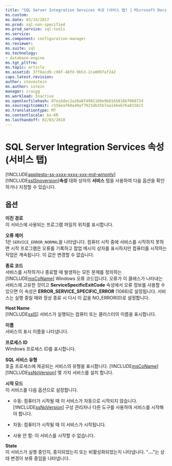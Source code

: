 ```yaml
---
title: "SQL Server Integration Services 속성 (서비스 탭) | Microsoft Docs"
ms.custom: 
ms.date: 03/14/2017
ms.prod: sql-non-specified
ms.prod_service: sql-tools
ms.service: 
ms.component: configuration-manager
ms.reviewer: 
ms.suite: sql
ms.technology:
- database-engine
ms.tgt_pltfrm: 
ms.topic: article
ms.assetid: 37f0acd9-c96f-48fd-9b53-2ca0097af242
caps.latest.revision: 
author: stevestein
ms.author: sstein
manager: craigg
ms.workload: Inactive
ms.openlocfilehash: 07ea3dec2a20a8f4901160e9b8165818b706072d
ms.sourcegitcommit: c556eaf60a49af7025db35b7aa14beb76a8158c5
ms.translationtype: MT
ms.contentlocale: ko-KR
ms.lasthandoff: 02/03/2018
---
```

# <a name="sql-server-integration-services-properties-service-tab"></a>SQL Server Integration Services 속성(서비스 탭)
[!INCLUDE[appliesto-ss-xxxx-xxxx-xxx-md-winonly](../../includes/appliesto-ss-xxxx-xxxx-xxx-md-winonly.md)]
[!INCLUDE[ssISnoversion](../../includes/ssisnoversion-md.md)]**속성** 대화 상자의 **서비스** 탭을 사용하여 다음 옵션을 확인하거나 지정할 수 있습니다.  
  
## <a name="options"></a>옵션  
 **이진 경로**  
 이 서비스에 사용되는 프로그램 파일의 위치를 표시합니다.  
  
 **오류 제어**  
 1은 `SERVICE_ERROR_NORMAL`을 나타냅니다. 컴퓨터 시작 중에 서비스를 시작하지 못하면 시작 프로그램은 오류를 기록하고 팝업 메시지 상자를 표시하지만 컴퓨터를 시작하는 작업은 계속됩니다. 이 값은 변경할 수 없습니다.  
  
 **종료 코드**  
 서비스를 시작하거나 종료할 때 발생하는 모든 문제를 정의하는 [!INCLUDE[msCoName](../../includes/msconame-md.md)] Windows 오류 코드입니다. 오류가 이 클래스가 나타내는 서비스에 고유한 것이고 **ServiceSpecificExitCode** 속성에서 오류 정보를 사용할 수 있으면 이 속성은 **ERROR_SERVICE_SPECIFIC_ERROR** (1066)로 설정됩니다. 서비스는 실행 중일 때와 정상 종료 시 다시 이 값을 NO_ERROR(0)로 설정합니다.  
  
 **Host Name**  
 [!INCLUDE[ssIS](../../includes/ssis-md.md)] 서비스가 실행되는 컴퓨터 또는 클러스터의 이름을 표시합니다.  
  
 **이름**  
 서비스의 표시 이름을 나타냅니다.  
  
 **프로세스 ID**  
 Windows 프로세스 ID를 표시합니다.  
  
 **SQL 서비스 유형**  
 호출 프로세스에 제공되는 서비스의 유형을 표시합니다. [!INCLUDE[msCoName](../../includes/msconame-md.md)][!INCLUDE[ssNoVersion](../../includes/ssnoversion-md.md)] 몇 가지 서비스를 설치 합니다.  
  
 **시작 모드**  
 이 서비스를 다음 옵션으로 설정합니다.  
  
-   수동: 컴퓨터가 시작될 때 이 서비스가 자동으로 시작되지 않습니다. [!INCLUDE[ssNoVersion](../../includes/ssnoversion-md.md)] 구성 관리자나 다른 도구를 사용하여 서비스를 시작해야 합니다.  
  
-   자동: 컴퓨터가 시작될 때 이 서비스가 시작됩니다.  
  
-   사용 안 함: 이 서비스를 시작할 수 없습니다.  
  
 **State**  
 이 서비스가 실행 중인지, 중지되었는지 또는 비활성화되었는지 나타냅니다. "**...**"는 상태 변경이 보류 중임을 나타냅니다.  
  
  
